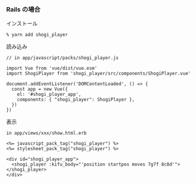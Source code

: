 ### Rails の場合

インストール

    % yarn add shogi_player

読み込み

    // in app/javascript/packs/shogi_player.js

    import Vue from 'vue/dist/vue.esm'
    import ShogiPlayer from 'shogi_player/src/components/ShogiPlayer.vue'

    document.addEventListener('DOMContentLoaded', () => {
      const app = new Vue({
        el: '#shogi_player_app',
        components: { "shogi_player": ShogiPlayer },
      })
    })

表示

    in app/views/xxx/show.html.erb

    <%= javascript_pack_tag("shogi_player") %>
    <%= stylesheet_pack_tag("shogi_player") %>

    <div id="shogi_player_app">
      <shogi_player :kifu_body="'position startpos moves 7g7f 8c8d'"></shogi_player>
    </div>
